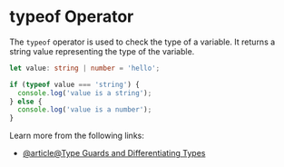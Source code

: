 # typeof Operator

The `typeof` operator is used to check the type of a variable. It returns a string value representing the type of the variable.

```typescript
let value: string | number = 'hello';

if (typeof value === 'string') {
  console.log('value is a string');
} else {
  console.log('value is a number');
}
```

Learn more from the following links:

- [@article@Type Guards and Differentiating Types](https://www.typescriptlang.org/docs/handbook/2/narrowing.html#typeof-type-guards)
